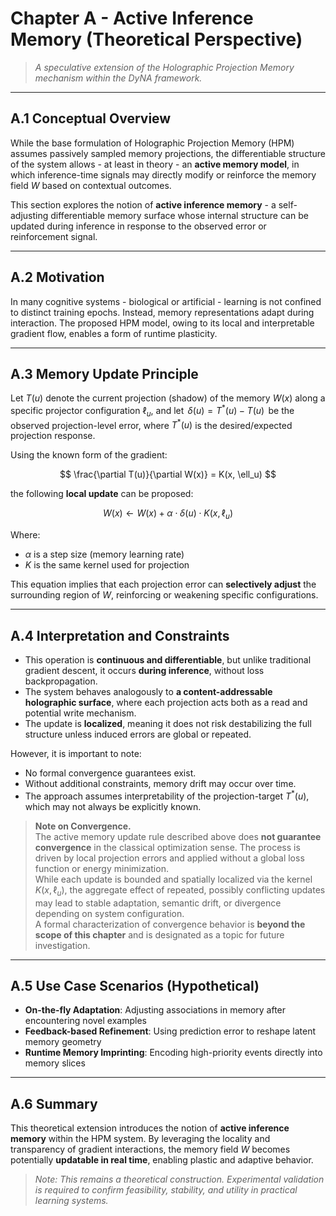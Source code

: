 # Chapter A - Active Inference Memory (Theoretical Perspective)

> *A speculative extension of the Holographic Projection Memory mechanism within the DyNA framework.*

---

## A.1 Conceptual Overview

While the base formulation of Holographic Projection Memory (HPM) assumes passively sampled memory projections, the differentiable structure of the system allows - at least in theory - an **active memory model**, in which inference-time signals may directly modify or reinforce the memory field $W$ based on contextual outcomes.

This section explores the notion of **active inference memory** - a self-adjusting differentiable memory surface whose internal structure can be updated during inference in response to the observed error or reinforcement signal.

---

## A.2 Motivation

In many cognitive systems - biological or artificial - learning is not confined to distinct training epochs. Instead, memory representations adapt during interaction. The proposed HPM model, owing to its local and interpretable gradient flow, enables a form of runtime plasticity.

---

## A.3 Memory Update Principle

Let $T(u)$ denote the current projection (shadow) of the memory $W(x)$ along a specific projector configuration $\ell_u$, and let $\, \delta(u) = T^*(u) - T(u) \,$ be the observed projection-level error, where $T^*(u)$ is the desired/expected projection response.

Using the known form of the gradient:

$$
\frac{\partial T(u)}{\partial W(x)} = K(x, \ell_u)
$$

the following **local update** can be proposed:

$$
W(x) \leftarrow W(x) + \alpha \cdot \delta(u) \cdot K(x, \ell_u)
$$

Where:

* $\alpha$ is a step size (memory learning rate)
* $K$ is the same kernel used for projection

This equation implies that each projection error can **selectively adjust** the surrounding region of $W$, reinforcing or weakening specific configurations.

---

## A.4 Interpretation and Constraints

* This operation is **continuous and differentiable**, but unlike traditional gradient descent, it occurs **during inference**, without loss backpropagation.
* The system behaves analogously to **a content-addressable holographic surface**, where each projection acts both as a read and potential write mechanism.
* The update is **localized**, meaning it does not risk destabilizing the full structure unless induced errors are global or repeated.

However, it is important to note:

* No formal convergence guarantees exist.
* Without additional constraints, memory drift may occur over time.
* The approach assumes interpretability of the projection-target $T^*(u)$, which may not always be explicitly known.

> **Note on Convergence.**  
> The active memory update rule described above does **not guarantee convergence** in the classical optimization sense. The process is driven by local projection errors and applied without a global loss function or energy minimization.  
> While each update is bounded and spatially localized via the kernel $K(x, \ell_u)$, the aggregate effect of repeated, possibly conflicting updates may lead to stable adaptation, semantic drift, or divergence depending on system configuration.  
> A formal characterization of convergence behavior is **beyond the scope of this chapter** and is designated as a topic for future investigation.  

---

## A.5 Use Case Scenarios (Hypothetical)

* **On-the-fly Adaptation**: Adjusting associations in memory after encountering novel examples
* **Feedback-based Refinement**: Using prediction error to reshape latent memory geometry
* **Runtime Memory Imprinting**: Encoding high-priority events directly into memory slices

---

## A.6 Summary

This theoretical extension introduces the notion of **active inference memory** within the HPM system. By leveraging the locality and transparency of gradient interactions, the memory field $W$ becomes potentially **updatable in real time**, enabling plastic and adaptive behavior.

> *Note: This remains a theoretical construction. Experimental validation is required to confirm feasibility, stability, and utility in practical learning systems.*
